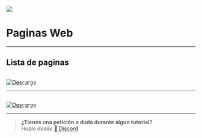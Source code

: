 ![](https://i.postimg.cc/fL5fK3DY/Paginas-Web.png)
# Paginas Web

---

## Lista de paginas

<a href="/Paginas/p-descargas">
  <div style="position: relative; padding-top: 1em">
    <p style="position: absolute; top: 5px; left: 20px; font-size: 14px; color: white; text-indent: 20px">🕸 Para descargas</p>
    <img src="https://i.postimg.cc/RZPvRHhg/Mini-Descarga.png" alt="Descarga" />
  </div>
</a>

---

<a href="/Paginas/p-streaming">
  <div style="position: relative; padding-top: 1em">
    <p style="position: absolute; top: 5px; left: 20px; font-size: 14px; color: white; text-indent: 20px">🕸 Para streaming</p>
    <img src="https://i.postimg.cc/RZPvRHhg/Mini-Descarga.png" alt="Descarga" />
  </div>
</a>

---


> **¿Tienes una petición o duda durante algun tutorial?**       
> *Hazlo desde* [🚀 Discord](https://discord.gg/cua9Qvfvz5) 
